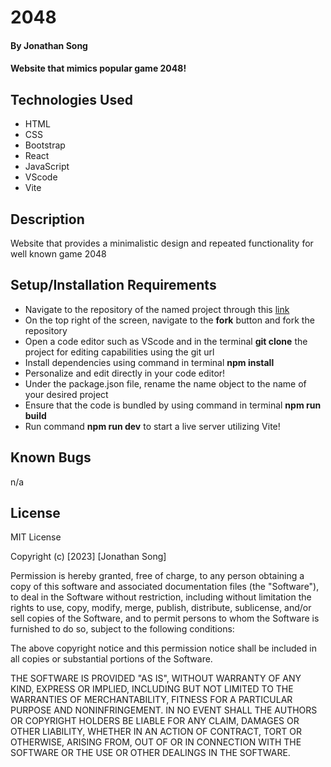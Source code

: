 # 2048

#### By Jonathan Song

#### Website that mimics popular game 2048!

## Technologies Used

* HTML
* CSS
* Bootstrap
* React
* JavaScript
* VScode
* Vite

## Description
Website that provides a minimalistic design and repeated functionality for well known game 2048


## Setup/Installation Requirements

* Navigate to the repository of the named project through this [link](https://github.com/boboflofo/2048.git)
* On the top right of the screen, navigate to the **fork** button and fork the repository
* Open a code editor such as VScode and in the terminal **git clone** the project for editing capabilities using the git url
* Install dependencies using command in terminal **npm install**
* Personalize and edit directly in your code editor!
* Under the package.json file, rename the name object to the name of your desired project
* Ensure that the code is bundled by using command in terminal **npm run build**
* Run command **npm run dev** to start a live server utilizing Vite!




## Known Bugs
n/a

## License
MIT License

Copyright (c) [2023] [Jonathan Song]

Permission is hereby granted, free of charge, to any person obtaining a copy
of this software and associated documentation files (the "Software"), to deal
in the Software without restriction, including without limitation the rights
to use, copy, modify, merge, publish, distribute, sublicense, and/or sell
copies of the Software, and to permit persons to whom the Software is
furnished to do so, subject to the following conditions:

The above copyright notice and this permission notice shall be included in all
copies or substantial portions of the Software.

THE SOFTWARE IS PROVIDED "AS IS", WITHOUT WARRANTY OF ANY KIND, EXPRESS OR
IMPLIED, INCLUDING BUT NOT LIMITED TO THE WARRANTIES OF MERCHANTABILITY,
FITNESS FOR A PARTICULAR PURPOSE AND NONINFRINGEMENT. IN NO EVENT SHALL THE
AUTHORS OR COPYRIGHT HOLDERS BE LIABLE FOR ANY CLAIM, DAMAGES OR OTHER
LIABILITY, WHETHER IN AN ACTION OF CONTRACT, TORT OR OTHERWISE, ARISING FROM,
OUT OF OR IN CONNECTION WITH THE SOFTWARE OR THE USE OR OTHER DEALINGS IN THE
SOFTWARE.